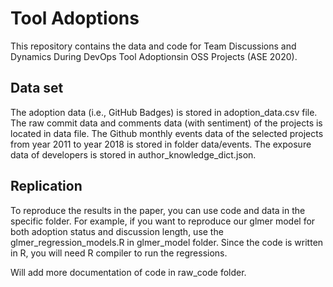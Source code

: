 # Tool Adoptions
This repository contains the data and code for Team Discussions and Dynamics During DevOps Tool Adoptionsin OSS Projects (ASE 2020).

## Data set
The adoption data (i.e., GitHub Badges) is stored in adoption_data.csv file.
The raw commit data and comments data (with sentiment) of the projects is located in data file.
The Github monthly events data of the selected projects from year 2011 to year 2018 is stored in folder data/events.
The exposure data of developers is stored in author_knowledge_dict.json.

## Replication
To reproduce the results in the paper, you can use code and data in the specific folder.
For example, if you want to reproduce our glmer model for both adoption status and discussion length, use the glmer_regression_models.R in glmer_model folder.
Since the code is written in R, you will need R compiler to run the regressions.

Will add more documentation of code in raw_code folder.



